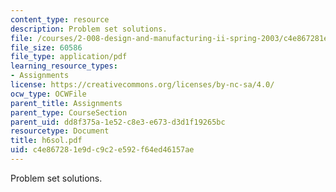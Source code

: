 ```yaml
---
content_type: resource
description: Problem set solutions.
file: /courses/2-008-design-and-manufacturing-ii-spring-2003/c4e867281e9dc9c2e592f64ed46157ae_h6sol.pdf
file_size: 60586
file_type: application/pdf
learning_resource_types:
- Assignments
license: https://creativecommons.org/licenses/by-nc-sa/4.0/
ocw_type: OCWFile
parent_title: Assignments
parent_type: CourseSection
parent_uid: dd8f375a-1e52-c8e3-e673-d3d1f19265bc
resourcetype: Document
title: h6sol.pdf
uid: c4e86728-1e9d-c9c2-e592-f64ed46157ae
---
```

Problem set solutions.